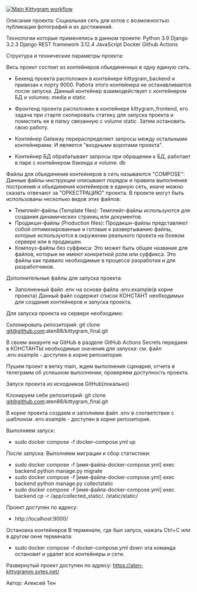 [![Main Kittygram workflow](https://github.com/aten88/kittygram_final/actions/workflows/main.yml/badge.svg?branch=main)](https://github.com/aten88/kittygram_final/actions/workflows/main.yml)

Описание проекта:
Социальная сеть для котов с возможностью публикации фотографий и их достижений.

Технологии которые применялись в данном проекте:
Python 3.9
Django 3.2.3
Django REST framework 3.12.4
JavaScript
Docker
Github Actions


Структура и технические параметры проекта:

  Весь проект состоит из контейнеров обьединенных в одну единую сеть.
  - Бекенд проекта расположен в контейнере kittygram_backend и привязан к порту 9000. 
    Работа этого контейнера не останавливается после запуска.
    Данный контейнер взаимодействует с контейнером БД и volumes: media и static

  - Фронтенд проекта расположен в контейнере kittygram_frontend, его задача при старте скопировать статику для запуска проекта
    и поместить ее в папку связанную с volume static. Затем остановить свою работу.

  - Контейнер Gateway перераспределяет запросы между остальными контейнерами. И является "входными воротами проекта".

  - Контейнер БД обрабатывает запросы при обращении к БД, работает в паре с контейнером бэкенда и volume: db

  Файлы для обьединения контейнеров в сеть называются "COMPOSE":
  Данные файлы-инструкции описывают порядок и правила выполнения построения и обьединения контейнеров в единую сеть,
  иначе можно сказать отвечают за "ОРКЕСТРАЦИЮ" проекта. В проекте могут быть использованы несколько видов этих файлов:
   - Темплейт-файлы (Template files): Темплейт-файлы используются для создания динамических страниц или документов.
   - Продакшн-файлы (Production files): Продакшн-файлы представляют собой оптимизированные и готовые к развертыванию файлы, 
     которые используются в окружении реального проекта на боевом сервере или в продакшен.
   - Компоуз-файлы без суффикса: Это может быть общее название для файлов, которые не имеют конкретной роли или суффикса.
     Это файлы как правило необходимые в процессе разработки и для разработчиков.

  Дополнительные файлы для запуска проекта:
   - Заполненный файл .env на основе файла .env.example(в корне проекта)
     Данный файл содержит список КОНСТАНТ необходимых для создания контейнеров и запуска проекта.


Для запуска проекта на сервере необходимо:

Склонировать репозиторий:
git clone git@github.com:aten88/kittygram_final.git

В своем аккаунте на GitHub в разделе GitHub Actions Secrets передаем в КОНСТАНТЫ необходимые значения для запуска:
см. файл .env.example - доступен в корне репозитория.

Пушим проект в ветку main, ждем выполнения сценария,
отчета в телеграмм об успешном выполнении, проверяем доступность проекта.


Запуск проекта из исходников GitHub(локально)

Клонируем себе репозиторий:
git clone git@github.com:aten88/kittygram_final.git

В корне проекта создаем и заполняем файл .env в 
соответствии с шаблоном .env.example - доступен в корне репозитория.

Выполняем запуск:
 - sudo docker compose -f docker-compose.yml up

После запуска: Выполняем миграции и сбор статистики:
 - sudo docker compose -f [имя-файла-docker-compose.yml] exec backend python manage.py migrate
 - sudo docker compose -f [имя-файла-docker-compose.yml] exec backend python manage.py collectstatic
 - sudo docker compose -f [имя-файла-docker-compose.yml] exec backend cp -r /app/collected_static/. /static/static/

Проект доступен по адресу:
 - http://localhost:9000/

Остановка контейнеров
В терминале, где был запуск, нажать Ctrl+С или в другом окне терминала:
 - sudo docker compose -f docker-compose.yml down
 эта команда остановит и удалит все контейнеры и сети.


Развернутый проект доступен по адресу: https://aten-kittygramm.sytes.net/


Автор:
Алексей Тен